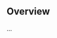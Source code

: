 <!-- Note: Please must use one of our issue templates to file an issue! 🛑 -->
<!-- 👉 https://github.com/JoshuaKGoldberg/get-github-auth-token/issues/new/choose 👈 -->
<!-- **Issues that should have been filed with a template will be closed without action, and we will ask you to use a template.** -->

<!-- This blank issue template is only for issues that don't fit any of the templates. -->

## Overview

...
